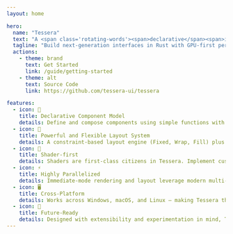 ```yaml
---
layout: home

hero:
  name: "Tessera"
  text: "A <span class='rotating-words'><span>declarative</span><span>immediate-mode</span><span>parallelized</span><span>cross-platform</span><span>shader-first</span></span><br>UI framework for Rust"
  tagline: "Build next-generation interfaces in Rust with GPU-first performance and a modern, ergonomic component model."
  actions:
    - theme: brand
      text: Get Started
      link: /guide/getting-started
    - theme: alt
      text: Source Code
      link: https://github.com/tessera-ui/tessera

features:
  - icon: 🧩
    title: Declarative Component Model
    details: Define and compose components using simple functions with the <code>&#35;[tessera]</code> macro, resulting in clean, intuitive, and Rust-idiomatic code.
  - icon: 📐
    title: Powerful and Flexible Layout System
    details: A constraint-based layout engine (Fixed, Wrap, Fill) plus components like <code>row</code>, <code>boxed</code>, and <code>column</code> make responsive layouts effortless.
  - icon: 🎨
    title: Shader-first
    details: Shaders are first-class citizens in Tessera. Implement custom effects at any stage, or harness the GPU for general-purpose computing.
  - icon: ⚡
    title: Highly Parallelized
    details: Immediate-mode rendering and layout leverage modern multi-core CPUs, ensuring exceptional scalability and performance.
  - icon: 🖥️
    title: Cross-Platform
    details: Works across Windows, macOS, and Linux — making Tessera the right choice for both desktop and embedded UI applications.
  - icon: 🚀
    title: Future-Ready
    details: Designed with extensibility and experimentation in mind, Tessera is not just another UI toolkit — it’s a playground for next-gen interface design.
---
```

